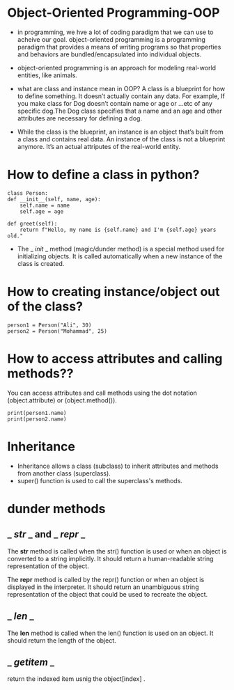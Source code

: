 # Object-Oriented Programming-OOP

- in programming, we hve a lot of coding paradigm that we can use to acheive our goal. 
object-oriented programming is a programming paradigm that provides a means of writing programs so that properties and behaviors are bundled/encapsulated into individual objects.

- object-oriented programming is an approach for modeling real-world entities, like animals. 

- what are  class and instance mean in OOP?
A class is a blueprint for how to define something. It doesn’t actually contain any data. For example, If you make class for Dog doesn’t contain name or age or ...etc of any specific dog.The Dog class specifies that a name and an age and other attributes are necessary for defining a dog.

- While the class is the blueprint, an instance is an object that’s built from a class and contains real data. An instance of the class is not a blueprint anymore. It’s an actual attriputes of the real-world entity.

# How to define a class in python? 

    class Person:
    def __init__(self, name, age):
        self.name = name
        self.age = age

    def greet(self):
        return f"Hello, my name is {self.name} and I'm {self.age} years old."
- The _ _init_ _ method (magic/dunder method) is a special method used for initializing objects. It is called automatically when a new instance of the class is created.

# How to creating instance/object out of the class?

    person1 = Person("Ali", 30)
    person2 = Person("Mohammad", 25)

# How to access attributes and calling methods??

You can access attributes and call methods using the dot notation (object.attribute) or (object.method()).

    print(person1.name)
    print(person2.name)

 
# Inheritance

- Inheritance allows a class (subclass) to inherit attributes and methods from another class (superclass).
- super() function is used to call the superclass's methods.

# dunder methods

## _ _str_ _ and _ _repr_ _

The __str__ method is called when the str() function is used or when an object is converted to a string implicitly. It should return a human-readable string representation of the object.

The __repr__ method is called by the repr() function or when an object is displayed in the interpreter. It should return an unambiguous string representation of the object that could be used to recreate the object.

## _ _len_ _

The __len__ method is called when the len() function is used on an object. It should return the length of the object.

## _ _getitem_ _ 

return the indexed item usnig the object[index] .

 


